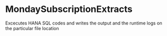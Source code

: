 # MondaySubscriptionExtracts
Excecutes HANA SQL codes and writes the output and the runtime logs on the particular file location
